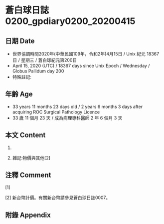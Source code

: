 # 蒼白球日誌0200_gpdiary0200_20200415 #

## 日期 Date ##

* 世界協調時間2020年(中華民國109年，令和2年)4月15日 / Unix 紀元 18367 日 / 星期三 / 蒼白球紀元第200日
* April 15, 2020 (UTC) / 18367 days since Unix Epoch / Wednesday / Globus Pallidum day 200
* 特殊註記:

## 年齡 Age ##

* 33 years 11 months 23 days old / 2 years 6 months 3 days after acquiring ROC Surgical Pathology Licence
* 33 歲 11 個月 23 天 / 成為病理專科醫師 2 年 6 個月 3 天

## 本文 Content ##

1. 

    
2. 雜記:物價與其他[2]

    

## 注釋 Comment ##

[1] 


[2] 新台幣計價。有關新台幣請參見蒼白球日誌0007。



## 附錄 Appendix ##

